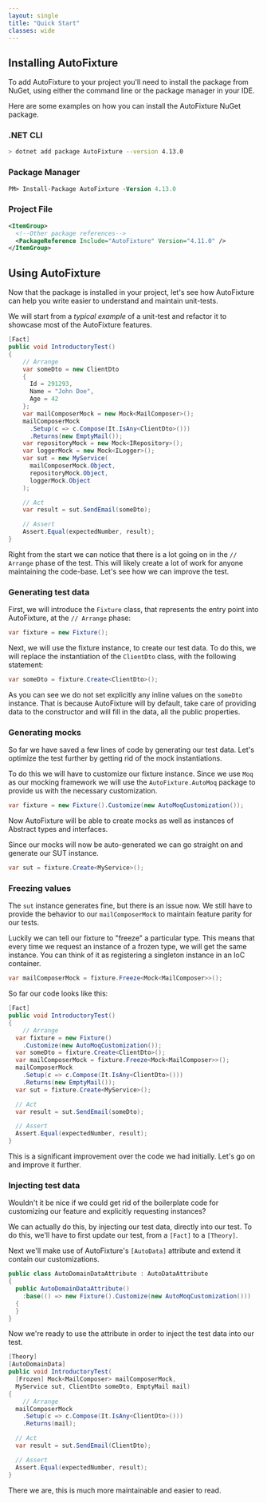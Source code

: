 ```yaml
---
layout: single
title: "Quick Start"
classes: wide
---
```


## Installing AutoFixture

To add AutoFixture to your project you'll need to install the package from NuGet, using either the command line or the package manager in your IDE.

Here are some examples on how you can install the AutoFixture NuGet package.

### .NET CLI

```sh
> dotnet add package AutoFixture --version 4.13.0
```

### Package Manager

```ps
PM> Install-Package AutoFixture -Version 4.13.0
```

### Project File

```xml
<ItemGroup>
  <!--Other package references-->
  <PackageReference Include="AutoFixture" Version="4.11.0" />
</ItemGroup>
```

## Using AutoFixture

Now that the package is installed in your project, let's see how AutoFixture can help you write easier to understand and maintain unit-tests.

We will start from a *typical example* of a unit-test and refactor it to showcase most of the AutoFixture features.

```csharp
[Fact]
public void IntroductoryTest()
{
    // Arrange
    var someDto = new ClientDto
    {
      Id = 291293,
      Name = "John Doe",
      Age = 42
    };
    var mailComposerMock = new Mock<MailComposer>();
    mailComposerMock
      .Setup(c => c.Compose(It.IsAny<ClientDto>()))
      .Returns(new EmptyMail());
    var repositoryMock = new Mock<IRepository>();
    var loggerMock = new Mock<ILogger>();
    var sut = new MyService(
      mailComposerMock.Object,
      repositoryMock.Object,
      loggerMock.Object
    );

    // Act
    var result = sut.SendEmail(someDto);

    // Assert
    Assert.Equal(expectedNumber, result);
}
```

Right from the start we can notice that there is a lot going on in the `// Arrange` phase of the test. This will likely create a lot of work for anyone maintaining the code-base. Let's see how we can improve the test.

### Generating test data

First, we will introduce the `Fixture` class, that represents the entry point into AutoFixture, at the `// Arrange` phase:

```csharp
var fixture = new Fixture();
```

Next, we will use the fixture instance, to create our test data. To do this, we will replace the instantiation of the `ClientDto` class, with the following statement:

```csharp
var someDto = fixture.Create<ClientDto>();
```

As you can see we do not set explicitly any inline values on the `someDto` instance. That is because AutoFixture will by default, take care of providing data to the constructor and will fill in the data, all the public properties.

### Generating mocks

So far we have saved a few lines of code by generating our test data. Let's optimize the test further by getting rid of the mock instantiations.

To do this we will have to customize our fixture instance. Since we use `Moq` as our mocking framework we will use the `AutoFixture.AutoMoq` package to provide us with the necessary customization.

```csharp
var fixture = new Fixture().Customize(new AutoMoqCustomization());
```

Now AutoFixture will be able to create mocks as well as instances of Abstract types and interfaces.

Since our mocks will now be auto-generated we can go straight on and generate our SUT instance.

```csharp
var sut = fixture.Create<MyService>();
```

### Freezing values

The `sut` instance generates fine, but there is an issue now. We still have to provide the behavior to our `mailComposerMock` to maintain feature parity for our tests.

Luckily we can tell our fixture to "freeze" a particular type. This means that every time we request an instance of a frozen type, we will get the same instance. You can think of it as registering a singleton instance in an IoC container.

```csharp
var mailComposerMock = fixture.Freeze<Mock<MailComposer>>();
```

So far our code looks like this:

```csharp
[Fact]
public void IntroductoryTest()
{
    // Arrange
  var fixture = new Fixture()
    .Customize(new AutoMoqCustomization());
  var someDto = fixture.Create<ClientDto>();
  var mailComposerMock = fixture.Freeze<Mock<MailComposer>>();
  mailComposerMock
    .Setup(c => c.Compose(It.IsAny<ClientDto>()))
    .Returns(new EmptyMail());
  var sut = fixture.Create<MyService>();

  // Act
  var result = sut.SendEmail(someDto);

  // Assert
  Assert.Equal(expectedNumber, result);
}
```

This is a significant improvement over the code we had initially. Let's go on and improve it further.

### Injecting test data

Wouldn't it be nice if we could get rid of the boilerplate code for customizing our feature and explicitly requesting instances?

We can actually do this, by injecting our test data, directly into our test.
To do this, we'll have to first update our test, from a `[Fact]` to a `[Theory]`.

Next we'll make use of AutoFixture's `[AutoData]` attribute and extend it contain our customizations.

```csharp
public class AutoDomainDataAttribute : AutoDataAttribute
{
  public AutoDomainDataAttribute()
    :base(() => new Fixture().Customize(new AutoMoqCustomization()))
  {
  }
}
```

Now we're ready to use the attribute in order to inject the test data into our test.

```csharp
[Theory]
[AutoDomainData]
public void IntroductoryTest(
  [Frozen] Mock<MailComposer> mailComposerMock,
  MyService sut, ClientDto someDto, EmptyMail mail)
{
    // Arrange
  mailComposerMock
    .Setup(c => c.Compose(It.IsAny<ClientDto>()))
    .Returns(mail);

  // Act
  var result = sut.SendEmail(ClientDto);

  // Assert
  Assert.Equal(expectedNumber, result);
}
```

There we are, this is much more maintainable and easier to read.
